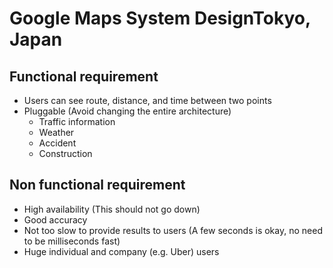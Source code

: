 # Google Maps System DesignTokyo, Japan

## Functional requirement

- Users can see route, distance, and time between two points
- Pluggable (Avoid changing the entire architecture)
  - Traffic information
  - Weather
  - Accident
  - Construction

## Non functional requirement

- High availability (This should not go down)
- Good accuracy
- Not too slow to provide results to users (A few seconds is okay, no need to be milliseconds fast)
- Huge individual and company (e.g. Uber) users


